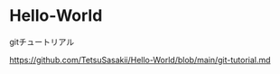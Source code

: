 # Hello-World


gitチュートリアル

https://github.com/TetsuSasakii/Hello-World/blob/main/git-tutorial.md


